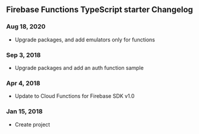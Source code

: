 ## Firebase Functions TypeScript starter Changelog

<a name="Aug 18, 2020"></a>
### Aug 18, 2020
* Upgrade packages, and add emulators only for functions

<a name="Sep 3, 2018"></a>
### Sep 3, 2018
* Upgrade packages and add an auth function sample

<a name="Apr 4, 2018"></a>
### Apr 4, 2018
* Update to Cloud Functions for Firebase SDK v1.0

<a name="Jan 15, 2018"></a>
### Jan 15, 2018
* Create project